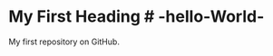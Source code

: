 
<!DOCTYPE html>

<head>
  <title>Page Title</title>
</head>
  <body>

  <h1>My First Heading # -hello-World-</h1>
  <p>My first repository on GitHub.</p>

  </body>
</html>

